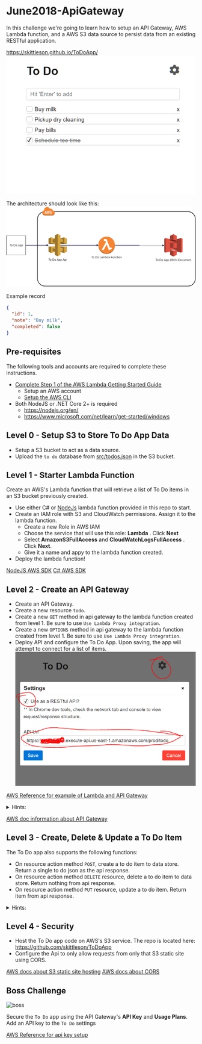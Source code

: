 # June2018-ApiGateway

In this challenge we're going to learn how to setup an API Gateway, AWS Lambda function, and a AWS S3 data source to persist data from an existing RESTful application.

<https://skittleson.github.io/ToDoApp/>
![to do app](todoApp.gif)

The architecture should look like this:
![to do app flow](flow.png)

Example record

```json
{
  "id": 1,
  "note": "Buy milk",
  "completed": false
}
```

## Pre-requisites

The following tools and accounts are required to complete these instructions.

- [Complete Step 1 of the AWS Lambda Getting Started Guide](http://docs.aws.amazon.com/lambda/latest/dg/setup.html)
  - Setup an AWS account
  - [Setup the AWS CLI](https://docs.aws.amazon.com/lambda/latest/dg/setup-awscli.html)
- Both NodeJS or .NET Core 2+ is required
  - <https://nodejs.org/en/>
  - <https://www.microsoft.com/net/learn/get-started/windows>

## Level 0 - Setup S3 to Store To Do App Data

- Setup a S3 bucket to act as a data source.
- Upload the `to do` database from [src/todos.json](src/todos.json) in the S3 bucket.

## Level 1 - Starter Lambda Function

Create an AWS's Lambda function that will retrieve a list of To Do items in an S3 bucket previously created.

- Use either C# or [NodeJs](src/nodejs/index.js) lambda function provided in this repo to start.
- Create an IAM role with S3 and CloudWatch permissions. Assign it to the lambda function.
  - Create a new Role in AWS IAM
  - Choose the service that will use this role: **Lambda** . Click **Next**
  - Select **AmazonS3FullAccess** and **CloudWatchLogsFullAccess** . Click **Next**.
  - Give it a name and appy to the lambda function created.
- Deploy the lambda function!

[NodeJS AWS SDK](https://aws.amazon.com/sdk-for-node-js/)
[C# AWS SDK](https://docs.aws.amazon.com/AmazonS3/latest/dev/UploadObjSingleOpNET.html)

## Level 2 - Create an API Gateway

- Create an API Gateway.
- Create a new resource `todo`.
- Create a new `GET` method in api gateway to the lambda function created from level 1. Be sure to use `Use Lambda Proxy integration`.
- Create a new `OPTIONS` method in api gateway to the lambda function created from level 1. Be sure to use `Use Lambda Proxy integration`.
- Deploy API and configure the To Do App. Upon saving, the app will attempt to connect for a list of items.
  ![to do app](ConfigureToDoApp.PNG)

[AWS Reference for example of Lambda and API Gateway](https://docs.aws.amazon.com/apigateway/latest/developerguide/api-gateway-create-api-as-simple-proxy-for-lambda.html)

<details>
  <summary>Hints:</summary>

  Be sure to `Deploy` the Api! Action drop down, `Deploy Api` on every change.

  Chrome console will throw an error about if origin is not set (also see level 1 javascript hint): `Access-Control-Allow-Origin` or ``

  Check the CloudWatch for Lambda log events.

</details>

[AWS doc information about API Gateway](https://docs.aws.amazon.com/apigateway/latest/developerguide/welcome.html)

## Level 3 - Create, Delete & Update a To Do Item

The To Do app also supports the following functions:

- On resource action method `POST`, create a to do item to data store. Return a single to do json as the api response.
- On resource action method `DELETE` resource, delete a to do item to data store. Return nothing from api response.
- On resource action method `PUT` resource, update a to do item. Return item from api response.

<details>
  <summary>Hints:</summary>

    Be sure to `Deploy` the Api! Action drop down, `Deploy Api` on every change.

    Check the network tab in chrome for the requests!

    CORS issues? Did you add OPTIONS method that mapped to the lambda function?

</details>

## Level 4 - Security

- Host the To Do app code on AWS's S3 service. The repo is located here: https://github.com/skittleson/ToDoApp
- Configure the Api to only allow requests from only that S3 static site using CORS.

[AWS docs about S3 static site hosting](https://docs.aws.amazon.com/AmazonS3/latest/dev/WebsiteHosting.html)
[AWS docs about CORS](https://docs.aws.amazon.com/apigateway/latest/developerguide/how-to-cors.html)

## Boss Challenge
![boss](http://images2.fanpop.com/image/photos/10400000/Bowser-nintendo-villains-10403203-500-413.jpg)

Secure the `To Do` app using the API Gateway's **API Key** and **Usage Plans**.  Add an API key to the `To Do` settings

[AWS Reference for api key setup](https://docs.aws.amazon.com/apigateway/latest/developerguide/api-gateway-setup-api-key-with-console.html)
